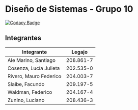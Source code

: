 
# Diseño de Sistemas - Grupo 10

[![Codacy Badge](https://api.codacy.com/project/badge/Grade/85d5479a3d2e42e990e149ae42fe3309)](https://app.codacy.com/gh/Mauro-Rivero/TEST_CODACY_proyecto_heladeras_solidarias?utm_source=github.com&utm_medium=referral&utm_content=Mauro-Rivero/TEST_CODACY_proyecto_heladeras_solidarias&utm_campaign=Badge_Grade)



## Integrantes


| Integrante | Legajo |
|----------|----------|
| Ale Marino, Santiago   | 208.861-7  |
| Cosenza, Lucía Julieta    | 202.535-0   |
| Rivero, Mauro Federico | 204.003-7|
| Slaibe, Facundo | 209.197-5|
| Waldman, Federico |204.167-4 |
| Zunino, Luciano |208.436-3|

